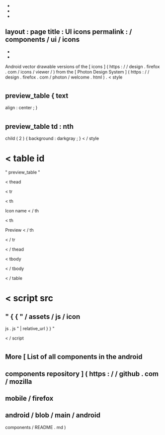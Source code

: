 -
-
-
layout
:
page
title
:
UI
icons
permalink
:
/
components
/
ui
/
icons
-
-
-
Android
vector
drawable
versions
of
the
[
icons
]
(
https
:
/
/
design
.
firefox
.
com
/
icons
/
viewer
/
)
from
the
[
Photon
Design
System
]
(
https
:
/
/
design
.
firefox
.
com
/
photon
/
welcome
.
html
)
.
<
style
>
#
preview_table
{
text
-
align
:
center
;
}
#
preview_table
td
:
nth
-
child
(
2
)
{
background
:
darkgray
;
}
<
/
style
>
<
table
id
=
"
preview_table
"
>
<
thead
>
<
tr
>
<
th
>
Icon
name
<
/
th
>
<
th
>
Preview
<
/
th
>
<
/
tr
>
<
/
thead
>
<
tbody
>
<
/
tbody
>
<
/
table
>
<
script
src
=
"
{
{
"
/
assets
/
js
/
icon
-
js
.
js
"
|
relative_url
}
}
"
>
<
/
script
>
#
#
More
[
List
of
all
components
in
the
android
-
components
repository
]
(
https
:
/
/
github
.
com
/
mozilla
-
mobile
/
firefox
-
android
/
blob
/
main
/
android
-
components
/
README
.
md
)
